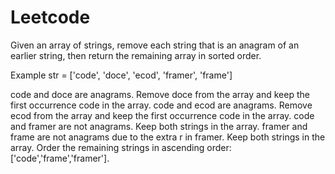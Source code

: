# Leetcode

Given an array of strings, remove each string that is an anagram of an earlier string, then return the remaining array in sorted order.

Example
str = ['code', 'doce', 'ecod', 'framer', 'frame']

code and doce are anagrams. Remove doce from the array and keep the first occurrence code in the array. code and ecod are anagrams. Remove ecod from the array and keep the first occurrence code in the array. code and framer are not anagrams. Keep both strings in the array. framer and frame are not anagrams due to the extra r in framer. Keep both strings in the array. Order the remaining strings in ascending order: ['code','frame','framer'].
